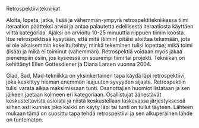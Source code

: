 Retrospektiivitekniikat

Aloita, lopeta, jatka, lisää ja vähemmän-ympyrä retrospektitekniikassa tiimi iteraation päätteksi arvioi ja antaa palautetta edellisestä iteraatiosta käyttäen viittä kategoriaa. Ajaksi on arvioitu 10-25 minuuttia riippuen tiimin koosta. Itse retrospektissä kysytään, että mitä (tiimin) pitäisi aloittaa tekemään, jota ei ole aikaisemmin kokeiltu/tehty; minkä tekeminen tulisi lopettaa; mikä toimi (lisää) ja mikä ei toiminut (vähemmän). Retrospektiä voidaan myös jakaa pienempiin osiin, jos kyseessä on suurempi tiimi tai projekti. Tekniikan on kehittänyt  Ellen Gottesdiener ja Diana Larsen vuonna 2004.

Glad, Sad, Mad-tekniikka on yksinkertainen tapa käydä läpi retrospektiivi, joka keskittyy hieman enemmän laajuuten syvyyden sijasta. Retrospektiin tulisi varata aikaa maksimissaan tunti. Osanottajien huomiot listataan ja sen jälkeen jaetaan kolmeen eri kategoriaan. Osallistujat äänestävät keskusteltavista asioista ja niistä keskustellaan laskevassa järjestyksessä siihen asti kunnes joko kaikki on käyty läpi tai tunti on tullut täyteen. Lähteen mukaan tämä on suosittu tapa tehdä retrospektiivi ja sen alkuperäinen lähde on tuntematon.
